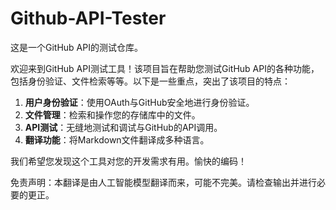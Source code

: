 # Github-API-Tester

这是一个GitHub API的测试仓库。

欢迎来到GitHub API测试工具！该项目旨在帮助您测试GitHub API的各种功能，包括身份验证、文件检索等等。以下是一些重点，突出了该项目的特点：

1. **用户身份验证**：使用OAuth与GitHub安全地进行身份验证。
2. **文件管理**：检索和操作您的存储库中的文件。
3. **API测试**：无缝地测试和调试与GitHub的API调用。
4. **翻译功能**：将Markdown文件翻译成多种语言。

我们希望您发现这个工具对您的开发需求有用。愉快的编码！


免责声明：本翻译是由人工智能模型翻译而来，可能不完美。请检查输出并进行必要的更正。